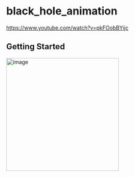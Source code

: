 # black_hole_animation
https://www.youtube.com/watch?v=pkFOobBYijc

## Getting Started

<img width="300" alt="image" src="https://github.com/YamamotoDesu/black_hole_animation/assets/47273077/f7d09f79-da89-40c8-9ab0-55314d2bd481">


